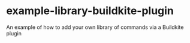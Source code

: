 # example-library-buildkite-plugin
An example of how to add your own library of commands via a Buildkite plugin
